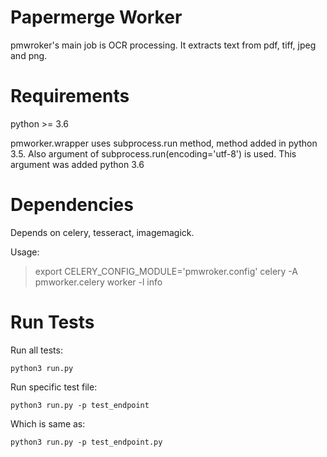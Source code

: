 Papermerge Worker
================

pmwroker's main job is OCR processing. It extracts text from pdf, tiff, jpeg and png.

Requirements
=============

python >= 3.6

pmworker.wrapper uses subprocess.run method, method added in python 3.5.
Also argument of subprocess.run(encoding='utf-8') is used. This argument
was added python 3.6

Dependencies
=============

Depends on celery, tesseract, imagemagick.

Usage:

> export CELERY_CONFIG_MODULE='pmwroker.config'
> celery -A pmworker.celery worker -l info

Run Tests
=============
Run all tests:
    
    python3 run.py

Run specific test file:

    python3 run.py -p test_endpoint

Which is same as:

    python3 run.py -p test_endpoint.py
